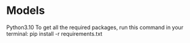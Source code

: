 # Models
Python3.10
To get all the required packages, run this command in your terminal:
pip install -r requirements.txt
